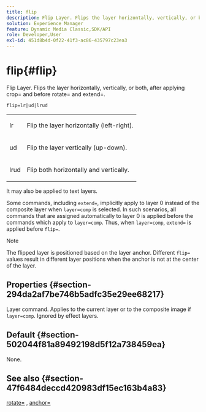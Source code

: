 ```yaml
---
title: flip
description: Flip Layer. Flips the layer horizontally, vertically, or both, after applying crop= and before rotate= and extend=.
solution: Experience Manager
feature: Dynamic Media Classic,SDK/API
role: Developer,User
exl-id: 451d8b4d-0f22-41f3-ac86-435797c23ea3
---
```

# flip{#flip}

Flip Layer. Flips the layer horizontally, vertically, or both, after applying crop= and before rotate= and extend=.

 `flip=lr|ud|lrud`

<table id="simpletable_072CA0E24B7146D48AEFD70E51E849C2"> 
 <tr class="strow"> 
  <td class="stentry"> <p> <span class="codeph"> lr </span> </p> </td> 
  <td class="stentry"> <p>Flip the layer horizontally (left-right). </p> </td> 
 </tr> 
 <tr class="strow"> 
  <td class="stentry"> <p> <span class="codeph"> ud </span> </p> </td> 
  <td class="stentry"> <p>Flip the layer vertically (up-down). </p> </td> 
 </tr> 
 <tr class="strow"> 
  <td class="stentry"> <p> <span class="codeph"> lrud </span> </p> </td> 
  <td class="stentry"> <p>Flip both horizontally and vertically. </p> </td> 
 </tr> 
</table>

It may also be applied to text layers.

Some commands, including `extend=`, implicitly apply to layer 0 instead of the composite layer when `layer=comp` is selected. In such scenarios, all commands that are assigned automatically to layer 0 is applied before the commands which apply to `layer=comp`. Thus, when `layer=comp`, `extend=` is applied before `flip=`.

>[!NOTE]
>
>The flipped layer is positioned based on the layer anchor. Different `flip=` values result in different layer positions when the anchor is not at the center of the layer.

## Properties {#section-294da2af7be746b5adfc35e29ee68217}

Layer command. Applies to the current layer or to the composite image if `layer=comp`. Ignored by effect layers.

## Default {#section-502044f81a89492198d5f12a738459ea}

None.

## See also {#section-47f6484deccd420983df15ec163b4a83}

[rotate=](../../../../../is-api/http-ref/image-serving-api-ref/c-http-protocol-reference/c-command-reference/r-rotate.md#reference-12abb086635546ec9ec2e1a793dc1096) , [anchor=](../../../../../is-api/http-ref/image-serving-api-ref/c-http-protocol-reference/c-command-reference/r-anchor.md#reference-6661e548ab284b82828d8d94c8ddeb7c)

